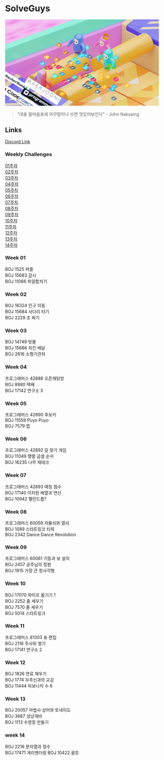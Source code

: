 # SolveGuys

![image](./Readme_Images/solveguys.png)
 
> "대충 말따옴표에 아무말이나 쓰면 멋있어보인다" - John Naksaing

## Links
[Discord Link](https://discord.gg/TQGDWj7R)


### Weekly Challenges 

[01주차](./01week)  
[02주차](./02week)  
[03주차](./03week)  
[04주차](./04week)  
[05주차](./05week)  
[06주차](./06week)  
[07주차](./07week)  
[08주차](./08week)  
[09주차](./09week)  
[10주차](./10week)  
[11주차](./11week)  
[12주차](./12week)  
[13주차](./13week)  
[14주차](./14week)

### Week 01

BOJ 1525 퍼즐  
BOJ 15683 감시  
BOJ 11066 파일합치기

### Week 02

BOJ 16324 인구 이동  
BOJ 15684 사다리 타기  
BOJ 2229 조 짜기

### Week 03

BOJ 14749 빗물  
BOJ 15686 치킨 배달  
BOJ 2616 소형기관차

### Week 04

프로그래머스 42888 오픈채팅방  
BOJ 8980 택배  
BOJ 17142 연구소 3

### Week 05

프로그래머스 42890 후보키  
BOJ 11559 Puyo Puyo  
BOJ 7579 앱

### Week 06

프로그래머스 42892 길 찾기 게임  
BOJ 11049 행렬 곱셈 순서  
BOJ 16235 나무 재테크

### Week 07
프로그래머스 42893 매칭 점수  
BOJ 17140 이차원 배열과 연산  
BOJ 10942 팰린드롬?  

### Week 08
프로그래머스 60059 자물쇠와 열쇠  
BOJ 1089 스타트링크 타워  
BOJ 2342 Dance Dance Revolution  

### Week 09
프로그래머스 60061 기둥과 보 설치  
BOJ 2457 공주님의 정원  
BOJ 1915 가장 큰 정사각형  

### Week 10
BOJ 17070 파이프 옮기기 1  
BOJ 2252 줄 세우기  
BOJ 7570 줄 세우기  
BOJ 5014 스타트링크  

### Week 11
프로그래머스 81303 표 편집  
BOJ 2116 주사위 쌓기  
BOJ 17141 연구소 2  

### Week 12
BOJ 1826 연료 채우기   
BOJ 1774 우주신과의 교감  
BOJ 11444 피보나치 수 6  

### Week 13
BOJ 20057 마법사 상어와 토네이도  
BOJ 3687 성냥개비  
BOJ 1113 수영장 만들기  

### week 14
BOJ 2216 문자열과 정수  
BOJ 17471 게리맨더링
BOJ 10422 괄호
